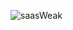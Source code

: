 ![saasWeak](https://github.com/Gabriel-augt/webinar-weak/assets/117189018/394acb9a-1d95-444a-b356-6bae905f8b09)
